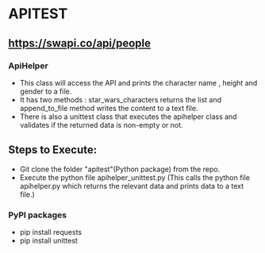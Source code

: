# APITEST 
## https://swapi.co/api/people

### ApiHelper

* This class will access the API and prints the character name , height and gender to a file.
* It has two methods : star_wars_characters returns the list and append_to_file method writes the content to a text file.
* There is also a unittest class that executes the apihelper class and validates if the returned data is non-empty or not.

## Steps to Execute:
* Git clone the folder "apitest"(Python package) from the repo.
* Execute the python file apihelper_unittest.py (This calls the python file apihelper.py which returns the relevant data and prints data to a text file.)

### PyPI packages 
* pip install requests
* pip install unittest



